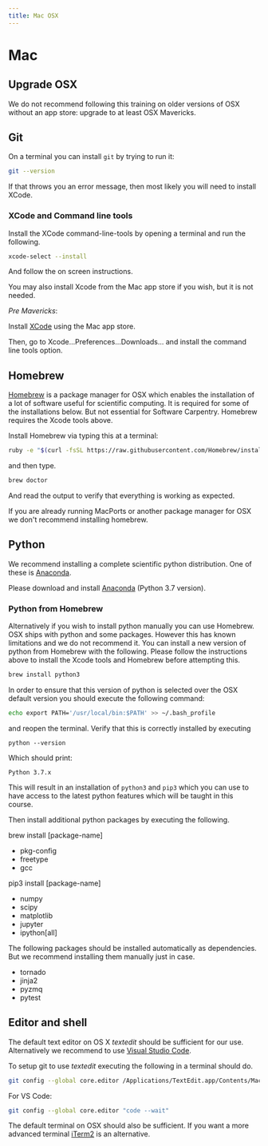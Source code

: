 ```yaml
---
title: Mac OSX
---
```


# Mac


## Upgrade OSX


We do not recommend following this training on older versions of OSX without an app store: upgrade
to at least OSX Mavericks.

## Git


On a terminal you can install `git` by trying to run it:

```bash
git --version
```

If that throws you an error message, then most likely you will need to install XCode.

### XCode and Command line tools


Install the XCode command-line-tools by opening a terminal and run the following.

``` bash
xcode-select --install
```
And follow the on screen instructions.

You may also install Xcode from the Mac app store if you wish, but it is not needed.

*Pre Mavericks*:

Install [XCode](https://itunes.apple.com/us/app/xcode/id497799835) using the Mac app store.

Then, go to Xcode...Preferences...Downloads... and install the command line tools option.


## Homebrew

[Homebrew](brew.sh) is a package manager for OSX which enables the installation of a
lot of software useful for scientific computing. It is required for some of the installations
below. But not essential for Software Carpentry. Homebrew requires the Xcode tools above.

Install Homebrew via typing this at a terminal:

``` bash
ruby -e "$(curl -fsSL https://raw.githubusercontent.com/Homebrew/install/master/install)"
```

and then type.

```bash
brew doctor
```

And read the output to verify that everything is working as expected.

If you are already running MacPorts or another package manager for OSX we don't recommend
installing homebrew.


## Python


We recommend installing a complete scientific python distribution. One of these is
[Anaconda](https://www.anaconda.com/distribution/).

Please download and install [Anaconda](https://www.anaconda.com/download/)
(Python 3.7 version).


### Python from Homebrew

Alternatively if you wish to install python manually you can use Homebrew.
OSX ships with python and some packages. However this has known limitations and we do not recommend it.
You can install a new version of python from Homebrew with the following.
Please follow the instructions above to install the Xcode tools and Homebrew before attempting
this.

```bash
brew install python3
```

In order to ensure that this version of python is selected over the OSX default version you should
execute the following command:

```bash
echo export PATH='/usr/local/bin:$PATH' >> ~/.bash_profile
```
and reopen the terminal. Verify that this is correctly installed by executing

```
python --version
```

Which should print:

```
Python 3.7.x
```
This will result in an installation of `python3` and `pip3` which you can use to have access to the latest python features which will be taught in this course.

Then install additional python packages by executing the following.

brew install [package-name]
*  pkg-config
*  freetype
*  gcc

pip3 install [package-name]
*  numpy
*  scipy
*  matplotlib
*  jupyter
*  ipython[all]

The following packages should be installed automatically as dependencies. But we recommend
installing them manually just in case.

*  tornado
*  jinja2
*  pyzmq
*  pytest


## Editor and shell


The default text editor on OS X *textedit* should be sufficient for our use. Alternatively
we recommend to use [Visual Studio Code](https://code.visualstudio.com/).

To setup git to use *textedit* executing the following in a terminal should do.

``` bash
git config --global core.editor /Applications/TextEdit.app/Contents/MacOS/TextEdit
```

For VS Code:
``` bash
git config --global core.editor "code --wait"
```

The default terminal on OSX should also be sufficient. If you want a more advanced terminal
[iTerm2](http://www.iterm2.com/) is an alternative.
